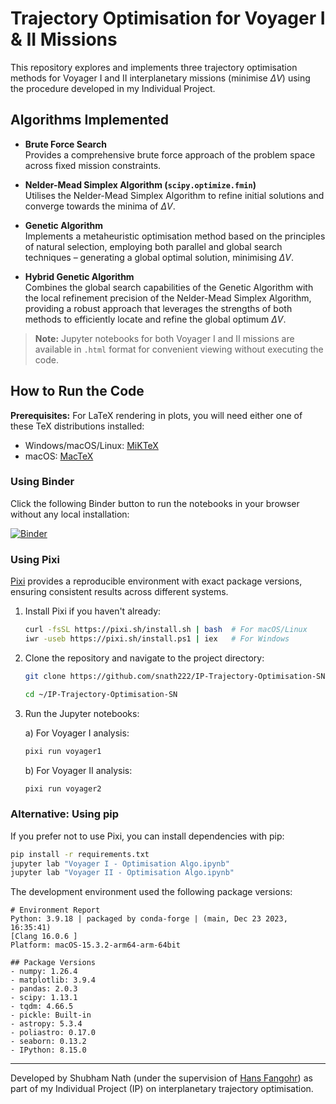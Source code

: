 # Trajectory Optimisation for Voyager I & II Missions

This repository explores and implements three trajectory optimisation methods for Voyager I and II interplanetary missions (minimise $\Delta V$) using the procedure developed in my Individual Project.

## Algorithms Implemented

- **Brute Force Search**  
  Provides a comprehensive brute force approach of the problem space across fixed mission constraints.

- **Nelder-Mead Simplex Algorithm (`scipy.optimize.fmin`)**  
  Utilises the Nelder-Mead Simplex Algorithm to refine initial solutions and converge towards the minima of $\Delta V$.

- **Genetic Algorithm**  
  Implements a metaheuristic optimisation method based on the principles of natural selection, employing both parallel and global search techniques – generating a global optimal solution, minimising $\Delta V$.

- **Hybrid Genetic Algorithm**  
  Combines the global search capabilities of the Genetic Algorithm with the local refinement precision of the Nelder-Mead Simplex Algorithm, providing a robust approach that leverages the strengths of both methods to efficiently locate and refine the global optimum $\Delta V$.

> **Note:** Jupyter notebooks for both Voyager I and II missions are available in `.html` format for convenient viewing without executing the code.

## How to Run the Code

**Prerequisites:** For LaTeX rendering in plots, you will need either one of these TeX distributions installed:
- Windows/macOS/Linux: [MiKTeX](https://miktex.org/download)
- macOS: [MacTeX](https://tug.org/mactex/)

### Using Binder

Click the following Binder button to run the notebooks in your browser without any local installation:

[![Binder](https://mybinder.org/badge_logo.svg)](https://mybinder.org/v2/gh/snath222/IP-Trajectory-Optimisation-SN/HEAD)

### Using Pixi

[Pixi](https://pixi.sh) provides a reproducible environment with exact package versions, ensuring consistent results across different systems.

1. Install Pixi if you haven't already:
   ```bash
   curl -fsSL https://pixi.sh/install.sh | bash  # For macOS/Linux
   iwr -useb https://pixi.sh/install.ps1 | iex   # For Windows
   ```

3. Clone the repository and navigate to the project directory:
   ```bash
   git clone https://github.com/snath222/IP-Trajectory-Optimisation-SN.git
   ```
    ```bash
   cd ~/IP-Trajectory-Optimisation-SN
   ```
   
4. Run the Jupyter notebooks:
   
   a) For Voyager I analysis:
   ```bash
   pixi run voyager1
   ```
   
   b) For Voyager II analysis:
   ```bash
   pixi run voyager2
   ```

### Alternative: Using pip
If you prefer not to use Pixi, you can install dependencies with pip:
```bash
pip install -r requirements.txt
jupyter lab "Voyager I - Optimisation Algo.ipynb"
jupyter lab "Voyager II - Optimisation Algo.ipynb"
```

The development environment used the following package versions:
```
# Environment Report
Python: 3.9.18 | packaged by conda-forge | (main, Dec 23 2023, 16:35:41) 
[Clang 16.0.6 ]
Platform: macOS-15.3.2-arm64-arm-64bit

## Package Versions
- numpy: 1.26.4
- matplotlib: 3.9.4
- pandas: 2.0.3
- scipy: 1.13.1
- tqdm: 4.66.5
- pickle: Built-in
- astropy: 5.3.4
- poliastro: 0.17.0
- seaborn: 0.13.2
- IPython: 8.15.0
```
---

Developed by Shubham Nath (under the supervision of [Hans Fangohr](https://github.com/fangohr)) as part of my Individual Project (IP) on interplanetary trajectory optimisation.
